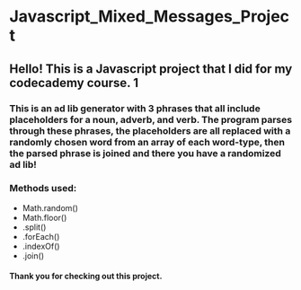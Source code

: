 # Javascript_Mixed_Messages_Project

## Hello! This is a Javascript project that I did for my codecademy course. 1
### This is an ad lib generator with 3 phrases that all include placeholders for a noun, adverb, and verb. The program parses through these phrases, the placeholders are all replaced with a randomly chosen word from an array of each word-type, then the parsed phrase is joined and there you have a randomized ad lib!
### Methods used: 
* Math.random()
* Math.floor()
* .split()
* .forEach()
* .indexOf()
* .join()

#### Thank you for checking out this project. 
